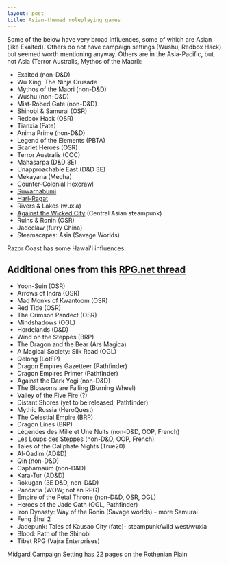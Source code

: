 ```yaml
---
layout: post
title: Asian-themed roleplaying games
---
```


Some of the below have very broad influences, some of which are Asian (like Exalted). Others do not have campaign settings (Wushu, Redbox Hack) but seemed worth mentioning anyway. Others are in the Asia-Pacific, but not Asia (Terror Australis, Mythos of the Maori): 

* Exalted (non-D&D)
* Wu Xing: The Ninja Crusade
* Mythos of the Maori (non-D&D)
* Wushu (non-D&D)
* Mist-Robed Gate (non-D&D)
* Shinobi & Samurai (OSR)
* Redbox Hack (OSR)
* Tianxia (Fate)
* Anima Prime (non-D&D)
* Legend of the Elements (PBTA)
* Scarlet Heroes (OSR)
* Terror Australis (COC)
* Mahasarpa (D&D 3E)
* Unapproachable East (D&D 3E)
* Mekayana (Mecha)
* Counter-Colonial Hexcrawl
* [Suwarnabumi](http://suwarnabumi.wikidot.com/)
* [Hari-Ragat](http://hariragat.blogspot.com.au/)
* Rivers & Lakes (wuxia)
* [Against the Wicked City](http://udan-adan.blogspot.com.au/) (Central Asian steampunk)
* Ruins & Ronin (OSR)
* Jadeclaw (furry China)
* Steamscapes: Asia (Savage Worlds)

Razor Coast has some Hawai'i influences.

## Additional ones from this [RPG.net thread](https://forum.rpg.net/showthread.php?762822-Good-treatments-of-fantasy-Asia/page7)
* Yoon-Suin (OSR)
* Arrows of Indra (OSR)
* Mad Monks of Kwantoom (OSR)
* Red Tide (OSR)
 * The Crimson Pandect (OSR)
* Mindshadows (OGL)
* Hordelands (D&D)
* Wind on the Steppes (BRP)
* The Dragon and the Bear (Ars Magica)
* A Magical Society: Silk Road (OGL)
* Qelong (LotFP)
* Dragon Empires Gazetteer (Pathfinder)
* Dragon Empires Primer (Pathfinder)
* Against the Dark Yogi (non-D&D)
* The Blossoms are Falling (Burning Wheel)
* Valley of the Five Fire (?)
* Distant Shores (yet to be released, Pathfinder)
* Mythic Russia (HeroQuest)
* The Celestial Empire (BRP)
* Dragon Lines (BRP)
* Légendes des Mille et Une Nuits (non-D&D, OOP, French)
* Les Loups des Steppes (non-D&D, OOP, French)
* Tales of the Caliphate Nights (True20)
* Al-Qadim (AD&D)
* Qin (non-D&D)
* Capharnaüm (non-D&D)
* Kara-Tur (AD&D)
* Rokugan (3E D&D, non-D&D)
* Pandaria (WOW; not an RPG)
* Empire of the Petal Throne (non-D&D, OSR, OGL)
* Heroes of the Jade Oath (OGL, Pathfinder)
* Iron Dynasty: Way of the Ronin (Savage worlds) - more Samurai
* Feng Shui 2
* Jadepunk: Tales of Kausao City (fate)- steampunk/wild west/wuxia 
* Blood: Path of the Shinobi
* Tibet RPG (Vajra Enterprises)

Midgard Campaign Setting has 22 pages on the Rothenian Plain

